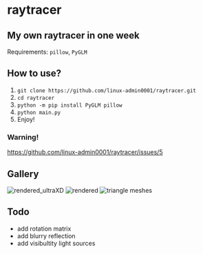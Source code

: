 # raytracer

## My own raytracer in one week
Requirements: `pillow`, `PyGLM`

## How to use?
1. `git clone https://github.com/linux-admin0001/raytracer.git`
2. `cd raytracer`
3. `python -m pip install PyGLM pillow`
4. `python main.py`
5. Enjoy!

### Warning!
https://github.com/linux-admin0001/raytracer/issues/5

## Gallery
![rendered_ultraXD](https://user-images.githubusercontent.com/73735838/219872697-27dc5adc-36c5-4b83-ad83-5d0c0475735e.png)
![rendered](https://user-images.githubusercontent.com/73735838/218553741-8c7377dd-5e00-473c-a4b2-5fd90bdaf3c7.png)
![triangle meshes](https://user-images.githubusercontent.com/73735838/210556100-1d1d1aad-550e-4cfd-8e5f-f50bcefb083a.png)

## Todo
* add rotation matrix
* add blurry reflection
* add visibultity light sources
